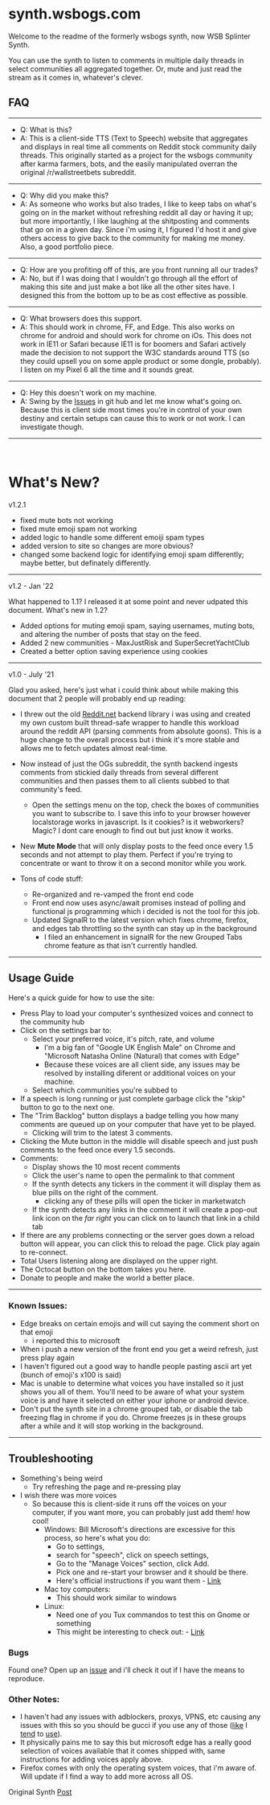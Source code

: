 # synth.wsbogs.com

Welcome to the readme of the formerly wsbogs synth, now WSB Splinter Synth. 

You can use the synth to listen to comments in multiple daily threads in select communities all aggregated together. Or, mute and just read the stream as it comes in, whatever's clever.

## FAQ

---

- Q: What is this?
- A: This is a client-side TTS (Text to Speech) website that aggregates and displays in real time all comments on Reddit stock community daily threads. This originally started as a project for the wsbogs community after karma farmers, bots, and the easily manipulated overran the original /r/wallstreetbets subreddit.

---

- Q: Why did you make this?
- A: As someone who works but also trades, I like to keep tabs on what's going on in the market without refreshing reddit all day or having it up; but more importantly, I like laughing at the shitposting and comments that go on in a given day. Since i'm using it, I figured I'd host it and give others access to give back to the community for making me money. Also, a good portfolio piece.

---

- Q: How are you profiting off of this, are you front running all our trades?
- A: No, but if I was doing that I wouldn't go through all the effort of making this site and just make a bot like all the other sites have. I designed this from the bottom up to be as cost effective as possible.

---

- Q: What browsers does this support.
- A: This should work in chrome, FF, and Edge. This also works on chrome for android and should work for chrome on iOs. This does not work in IE11 or Safari because IE11 is for boomers and Safari actively made the decision to not support the W3C standards around TTS (so they could upsell you on some apple product or some dongle, probably). I listen on my Pixel 6 all the time and it sounds great. 

---

- Q: Hey this doesn't work on my machine.
- A: Swing by the [Issues](https://github.com/drbergeron/wsb_synth_pub/issues) in git hub and let me know what's going on. Because this is client side most times you're in control of your own destiny and certain setups can cause this to work or not work. I can investigate though.

---

&nbsp;

# What's New?
v1.2.1

- fixed mute bots not working
- fixed mute emoji spam not working
- added logic to handle some different emoiji spam types
- added version to site so changes are more obvious?
- changed some backend logic for identifying emoji spam differently; maybe better, but definately differently.

---

v1.2 - Jan '22

What happened to 1.1? I released it at some point and never udpated this document. What's new in 1.2?

- Added options for muting emoji spam, saying usernames, muting bots, and altering the number of posts that stay on the feed.
- Added 2 new communities - MaxJustRisk and SuperSecretYachtClub
- Created a better option saving experience using cookies

--- 

v1.0 - July '21

Glad you asked, here's just what i could think about while making this document that 2 people will probably end up reading:

- I threw out the old [Reddit.net](https://github.com/sirkris/Reddit.NET) backend library i was using and created my own custom built thread-safe wrapper to handle this workload around the reddit API (parsing comments from absolute goons). This is a huge change to the overall process but i think it's more stable and allows me to fetch updates almost real-time.

- Now instead of just the OGs subreddit, the synth backend ingests comments from stickied daily threads from several different communities and then passes them to all clients subbed to that community's feed.
    - Open the settings menu on the top, check the boxes of communities you want to subscribe to. I save this info to your browser however localstorage works in javascript. Is it cookies? is it webworkers? Magic? I dont care enough to find out but just know it works.

- New **Mute Mode** that will only display posts to the feed once every 1.5 seconds and not attempt to play them. Perfect if you're trying to concentrate or want to throw it on a second monitor while you work.

- Tons of code stuff:
    - Re-organized and re-vamped the front end code
    - Front end now uses async/await promises instead of polling and functional js programming which i decided is not the tool for this job.
    - Updated SignalR to the latest version which fixes chrome, firefox, and edges tab throttling so the synth can stay up in the background
        - I filed an enhancement in signalR for the new Grouped Tabs chrome feature as that isn't currently handled.
---

## Usage Guide
Here's a quick guide for how to use the site:
- Press Play to load your computer's synthesized voices and connect to the community hub
- Click on the settings bar to:
    - Select your preferred voice, it's pitch, rate, and volume
        - I'm a big fan of "Google UK English Male" on Chrome and "Microsoft Natasha Online (Natural) that comes with Edge"
        - Because these voices are all client side, any issues may be resolved by installing diferent or additional voices on your machine. 
    - Select which communities you're subbed to
- If a speech is long running or just complete garbage click the "skip" button to go to the next one.
- The "Trim Backlog" button displays a badge telling you how many comments are queued up on your computer that have yet to be played.
    - Clicking will trim to the latest 3 comments.
- Clicking the Mute button in the middle will disable speech and just push comments to the feed once every 1.5 seconds.
- Comments:
    - Display shows the 10 most recent comments
    - Click the user's name to open the permalink to that comment
    - If the synth detects any tickers in the comment it will display them as blue pills on the right of the comment.
        - clicking any of these pills will open the ticker in marketwatch
    - If the synth detects any links in the comment it will create a pop-out link icon on the _far right_ you can click on to launch that link in a child tab
- If there are any problems connecting or the server goes down a reload button will appear, you can click this to reload the page. Click play again to re-connect.
- Total Users listening along are displayed on the upper right.
- The Octocat button on the bottom takes you here. 
- Donate to people and make the world a better place.

---

### Known Issues:
- Edge breaks on certain emojis and will cut saying the comment short on that emoji
    - i reported this to microsoft
- When i push a new version of the front end you get a weird refresh, just press play again
- I haven't figured out a good way to handle people pasting ascii art yet (bunch of emoji's x100 is said)
- Mac is unable to determine what voices you have installed so it just shows you all of them. You'll need to be aware of what your system voice is and have it selected on either your iphone or android device.
- Don't put the synth site in a chrome grouped tab, or disable the tab freezing flag in chrome if you do. Chrome freezes js in these groups after a while and it will stop working in the background.

---

## Troubleshooting

- Something's being weird
    - Try refreshing the page and re-pressing play
- I wish there was more voices
    - So because this is client-side it runs off the voices on your computer, if you want more, you can probably just add them! how cool!
        - Windows: Bill Microsoft's directions are excessive for this process, so here's what you do:
            - Go to settings, 
            - search for "speech", click on speech settings, 
            - Go to the "Manage Voices" section, click Add. 
            - Pick one and re-start your browser and it should be there.
            - Here's official instructions if you want them - [Link](https://support.microsoft.com/en-us/topic/download-voices-for-immersive-reader-read-mode-and-read-aloud-4c83a8d8-7486-42f7-8e46-2b0fdf753130)
        - Mac toy computers: 
            - This should work similar to windows 
        - Linux: 
            - Need one of you Tux commandos to test this on Gnome or something
            - This might be interesting to check out: - [Link](https://github.com/mozilla/TTS/tree/dev#install-tts)


### Bugs

Found one? Open up an [issue](https://github.com/drbergeron/wsb_synth_pub/issues) and i'll check it out if I have the means to reproduce.

### Other Notes:
 - I haven't had any issues with adblockers, proxys, VPNS, etc causing any issues with this so you should be gucci if you use any of those ([like](https://pi-hole.net/) I [tend](https://chrome.google.com/webstore/detail/ublock-origin/cjpalhdlnbpafiamejdnhcphjbkeiagm?hl=en) to [use](https://www.privateinternetaccess.com/)).
 - It physically pains me to say this but microsoft edge has a really good selection of voices available that it comes shipped with, same instructions for adding voices apply above.
 - Firefox comes with only the operating system voices, that i'm aware of. Will update if I find a way to add more across all OS.


 Original Synth [Post](https://www.reddit.com/r/wallstreetbetsOGs/comments/lsqn4l/brrrrrrrr_wars_return_of_the_synth/)
 
